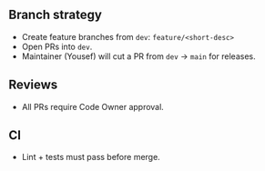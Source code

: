 ## Branch strategy
- Create feature branches from `dev`: `feature/<short-desc>`
- Open PRs into `dev`.
- Maintainer (Yousef) will cut a PR from `dev` → `main` for releases.

## Reviews
- All PRs require Code Owner approval.

## CI
- Lint + tests must pass before merge.
